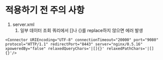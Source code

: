 # 적용하기 전 주의 사항
1. server.xml
   1. 일부 데이터 조회 쿼리에서 []나 {}를 replace하지 않으면 에러 발생
```
<Connector URIEncoding="UTF-8" connectionTimeout="20000" port="9080" protocol="HTTP/1.1" redirectPort="8443" server="nginx/0.5.16" xpoweredBy="false" relaxedQueryChars='|[]{}' relaxedPathChars='|[]{}'/>
```
